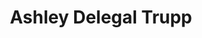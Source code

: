 ---
title: Ashley Delegal Trupp
redirect_from:
  - /Ashley_Delegal
layout: people
image: 
headshot_credit: 
headshot_alt: 
headshot_caption: 
Details:
  Website: 
  Facebook:
  Twitter: 
  Instagram: 
  LinkedIn: 
  IBDB: 
  IMDb: 
external_links:
---